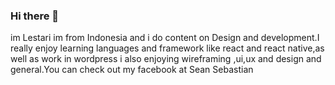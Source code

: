 ### Hi there 👋

im Lestari im from Indonesia and i do content on Design and development.I really enjoy learning languages and framework like react and react native,as well as work in wordpress i also enjoying wireframing ,ui,ux and design and general.You can check out my facebook at Sean Sebastian

